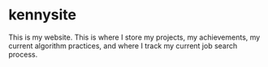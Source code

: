 # kennysite
This is my website. This is where I store my projects, my achievements, my current algorithm practices, and where I track my current job search process.
